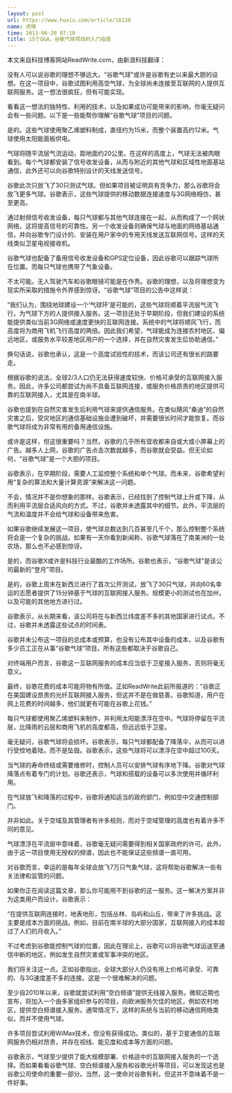 ```yaml
---
layout: post
url: https://www.huxiu.com/article/16130
name: 虎嗅
time: 2013-06-20 07:10
title: 15个Q&A，谷歌气球项目的入门指南
---
```

本文来自科技博客网站ReadWrite.com，由新浪科技翻译：

没有人可以说谷歌的理想不够远大。“谷歌气球”或许是谷歌有史以来最大胆的设想。在这一项目中，谷歌试图利用高空气球，为全球尚未连接至互联网的人提供互联网服务。这一想法很疯狂，但有可能实现。

看看这一想法的独特性、利用的技术，以及如果成功可能带来的影响，你毫无疑问会有一些问题。以下是一些能帮你理解“谷歌气球”项目的问题。

是的。这些气球使用聚乙烯塑料制成，直径约为15米，而整个装置高约12米。气球使用太阳能面板供电。

气球将随平流层气流运动，距地面约20公里。在这样的高度上，气球无法被肉眼看到。每个气球都安装了信号收发设备，从而与附近的其他气球和区域性地面基站通信，此外还可以向谷歌特别设计的天线发送信号。

谷歌此次只放飞了30只测试气球。但如果项目被证明具有竞争力，那么谷歌将会放飞更多气球。谷歌表示，这些气球提供的移动数据连接速度与3G网络相仿，甚至更高。

通过射频信号收发设备，每只气球都与其他气球连接在一起，从而构成了一个网状网络，这将提高信号的可靠性。另一个收发设备则确保气球与地面的网络基站通信，并向谷歌专门设计的、安装在用户家中的专用天线发送互联网信号。这样的天线类似卫星电视接收机。

谷歌气球也配备了备用信号收发设备和GPS定位设备，因此谷歌可以跟踪气球所在位置。而每只气球也携带了气象设备。

不太可能。无人驾驶汽车和谷歌眼镜可能是在作秀。谷歌的理想，以及将理想变为现实所采取的措施令外界感到惊讶。“谷歌气球”项目的公告中这样说：

“我们认为，围绕地球建设一个‘气球环’是可能的，这些气球将顺着平流层气流飞行，为气球下方的人提供接入服务。这一项目还处于早期阶段，但我们建设的系统能提供类似当前3G网络或速度更快的互联网连接。系统中的气球将顺风飞行，而高度将为商用飞机飞行高度的两倍。因此我们希望，气球能成为连接农村地区、偏远地区，或服务水平较差地区用户的一个选择，并在自然灾害发生后协助通信。”

换句话说，谷歌也承认，这是一个高度试验性的技术，而该公司还有很长的路要走。

根据谷歌的说法，全球2/3人口仍无法获得速度较快、价格可承受的互联网接入服务。因此，许多公司都尝试为尚不具备互联网连接，或服务价格昂贵的地区提供可靠的互联网接入，尤其是在南半球。

谷歌也提到在自然灾害发生后利用气球来提供通信服务。在类似飓风“桑迪”的自然灾害之后，受灾地区的通信基础设施会遭到破坏，并需要很长时间才能恢复。而谷歌气球将成为非常有用的备用通信设施。

或许是这样，但这很重要吗？当然，谷歌的几乎所有营收都来自或大或小屏幕上的广告。越多人上网，谷歌的广告点击次数就越多，而谷歌就会受益。但无论如何，“谷歌气球”是一个大胆的项目。

谷歌表示，在早期阶段，需要人工监控整个系统和单个气球。而未来，谷歌希望利用“复杂的算法和大量计算资源”来解决这一问题。

不会，情况并不是你想象的那样。谷歌表示，已经找到了控制气球上升或下降，从而利用平流层合适风向的方式。不过，谷歌并未透露其中的细节。此外，平流层的气流和温度并不会给气球和设备带来危害。

如果谷歌继续发展这一项目，使气球总数达到几百甚至几千个，那么控制整个系统将会是一个复杂的挑战。如果有一天你看到新闻称，谷歌气球落在了南美洲的一处农场，那么也不必感到惊讶。

是的，而谷歌X或许是科技行业最酷的工作场所。谷歌也表示，“谷歌气球”是该公司最新的“登月”项目。

是的，谷歌上周末在新西兰进行了首次公开测试，放飞了30只气球，并向60名幸运的志愿者提供了15分钟基于气球的互联网接入服务。规模更小的测试也在加州，以及可能的其他地方进行过。

谷歌表示，从长期来看，该公司将在与新西兰纬度差不多的其他国家进行试点。不过，谷歌并未透露这些试点的时间表。

谷歌并未公布这一项目的总成本或预算，也没有公布其中设备的成本，以及谷歌有多少员工正在从事“谷歌气球”项目。所有这些都取决于谷歌自己。

对终端用户而言，谷歌这一互联网服务的成本应当低于卫星接入服务，否则将毫无意义。

最终，谷歌花费的成本可能将物有所值。正如ReadWrite此前所报道的：“谷歌正在美国建设昂贵的光纤互联网接入服务，但这并不是在做慈善。谷歌知道，用户在网上花费的时间越多，他们就更有可能在谷歌上花钱。”

每只气球都使用聚乙烯塑料来制作，并利用太阳能漂浮在空中。气球将停留在平流层，比降雨的云层和商用飞机的高度都高，但远远低于卫星。

毫无疑问，谷歌气球将会损坏。谷歌表示，每只气球都配备了降落伞，从而可以进行受控地着陆，而不是坠毁。谷歌表示，这些气球将可以漂浮在空中超过100天。

当气球的寿命终结或需要维修时，控制人员可以安排气球有序地下降。谷歌对气球降落点有着专门的计划。谷歌还表示，气球和搭载的设备可以多次使用并循环利用。

在气球放飞和降落的过程中，谷歌将通知适当的政府部门，例如空中交通控制部门。

并非如此。关于空域及其管理者有许多规则，而对于空域管理的高度也有着许多不同的意见。

气球漂浮在平流层中意味着，谷歌毫无疑问需要得到相关国家政府的许可。此外，由于这一项目使用无授权的频谱，因此也不能保证这些频谱一直可用。

对谷歌而言，幸运的是每年全球会放飞7万只气象气球，这将帮助谷歌解决一些有关法律和监管的问题。

如果你正在阅读这篇文章，那么你可能用不到谷歌的这一服务。这一解决方案并非为这类用户而设计。谷歌表示：

“在提供互联网连接时，地表地形，包括丛林、岛屿和山丘，带来了许多挑战。这主要是成本方面的挑战。例如，目前在南半球的大部分国家，互联网接入的成本超过了人们的月收入。”

不过考虑到谷歌能控制气球的位置，因此在理论上，谷歌可以将谷歌气球运送至通信中断的地区，例如发生自然灾害或军事冲突的地区。

我们将关注这一点。正如谷歌指出，全球大部分人仍没有用上价格可承受、可靠的、与3G速度差不多的连接。这是一个很难解决的问题。

至少自2010年以来，谷歌就尝试利用“空白频谱”提供无线接入服务。微软近期也宣布，将加入一个由多家组织参与的项目，向欧洲服务欠佳的地区，例如农村地区，提供空白频谱接入服务。通常情况下，这样的系统与当前的移动通信网络类似，而并不使用气球。

许多项目尝试利用WiMax技术，但没有获得成功。类似的，基于卫星通信的互联网服务仍相对昂贵，并存在视线、能见度和成本等方面的问题。

谷歌表示，气球至少提供了能大规模部署、价格适中的互联网接入服务的一个选择。而如果看看谷歌气球、空白频谱接入服务和谷歌光纤等项目，可以发现这也是谷歌公司使命的重要一部分。当然，这一使命对谷歌有利，但这并不意味着不是一件好事。

